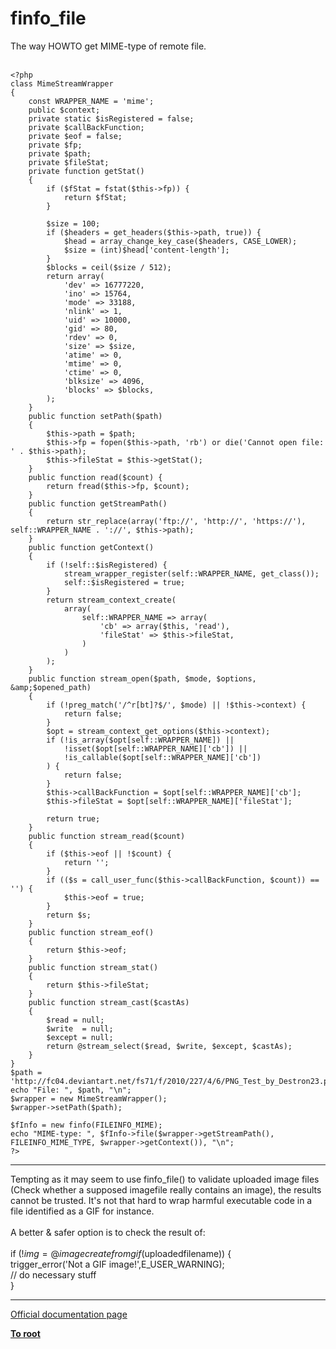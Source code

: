 # finfo_file



The way HOWTO get MIME-type of remote file.<br><br>

```
<?php
class MimeStreamWrapper
{
    const WRAPPER_NAME = 'mime';
    public $context;
    private static $isRegistered = false;
    private $callBackFunction;
    private $eof = false;
    private $fp;
    private $path;
    private $fileStat;
    private function getStat()
    {
        if ($fStat = fstat($this->fp)) {
            return $fStat;
        }

        $size = 100;
        if ($headers = get_headers($this->path, true)) {
            $head = array_change_key_case($headers, CASE_LOWER);
            $size = (int)$head['content-length'];
        }
        $blocks = ceil($size / 512);
        return array(
            'dev' => 16777220,
            'ino' => 15764,
            'mode' => 33188,
            'nlink' => 1,
            'uid' => 10000,
            'gid' => 80,
            'rdev' => 0,
            'size' => $size,
            'atime' => 0,
            'mtime' => 0,
            'ctime' => 0,
            'blksize' => 4096,
            'blocks' => $blocks,
        );
    }
    public function setPath($path)
    {
        $this->path = $path;
        $this->fp = fopen($this->path, 'rb') or die('Cannot open file:  ' . $this->path);
        $this->fileStat = $this->getStat();
    }
    public function read($count) {
        return fread($this->fp, $count);
    }
    public function getStreamPath()
    {
        return str_replace(array('ftp://', 'http://', 'https://'), self::WRAPPER_NAME . '://', $this->path);
    }
    public function getContext()
    {
        if (!self::$isRegistered) {
            stream_wrapper_register(self::WRAPPER_NAME, get_class());
            self::$isRegistered = true;
        }
        return stream_context_create(
            array(
                self::WRAPPER_NAME => array(
                    'cb' => array($this, 'read'),
                    'fileStat' => $this->fileStat,
                )
            )
        );
    }
    public function stream_open($path, $mode, $options, &amp;$opened_path)
    {
        if (!preg_match('/^r[bt]?$/', $mode) || !$this->context) {
            return false;
        }
        $opt = stream_context_get_options($this->context);
        if (!is_array($opt[self::WRAPPER_NAME]) ||
            !isset($opt[self::WRAPPER_NAME]['cb']) ||
            !is_callable($opt[self::WRAPPER_NAME]['cb'])
        ) {
            return false;
        }
        $this->callBackFunction = $opt[self::WRAPPER_NAME]['cb'];
        $this->fileStat = $opt[self::WRAPPER_NAME]['fileStat'];

        return true;
    }
    public function stream_read($count)
    {
        if ($this->eof || !$count) {
            return '';
        }
        if (($s = call_user_func($this->callBackFunction, $count)) == '') {
            $this->eof = true;
        }
        return $s;
    }
    public function stream_eof()
    {
        return $this->eof;
    }
    public function stream_stat()
    {
        return $this->fileStat;
    }
    public function stream_cast($castAs)
    {
        $read = null;
        $write  = null;
        $except = null;
        return @stream_select($read, $write, $except, $castAs);
    }
}
$path = 'http://fc04.deviantart.net/fs71/f/2010/227/4/6/PNG_Test_by_Destron23.png';
echo "File: ", $path, "\n";
$wrapper = new MimeStreamWrapper();
$wrapper->setPath($path);

$fInfo = new finfo(FILEINFO_MIME);
echo "MIME-type: ", $fInfo->file($wrapper->getStreamPath(), FILEINFO_MIME_TYPE, $wrapper->getContext()), "\n";
?>
```
  

---

Tempting as it may seem to use finfo_file() to validate uploaded image files (Check whether a supposed imagefile really contains an image), the results cannot be trusted. It&apos;s not that hard to wrap harmful executable code in a file identified as a GIF for instance.<br><br>A better &amp; safer option is to check the result of:<br><br>if (!$img = @imagecreatefromgif($uploadedfilename)) {<br>  trigger_error(&apos;Not a GIF image!&apos;,E_USER_WARNING);<br>  // do necessary stuff<br>}  

---

[Official documentation page](https://www.php.net/manual/en/function.finfo-file.php)

**[To root](/README.md)**